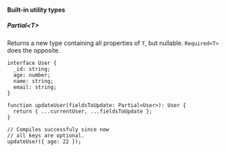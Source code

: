 #### Built-in utility types


<!-- Section 1 -->
##### Partial\<T\>

Returns a new type containing all properties of `T`, but nullable. `Required<T>` does the opposite.

```typescript[1-6|8-10|12-15]
interface User {
  _id: string;
  age: number;
  name: string;
  email: string;
}

function updateUser(fieldsToUpdate: Partial<User>): User {
  return { ...currentUser, ...fieldsToUpdate };
}

// Compiles successfuly since now
// all keys are optional.
updateUser({ age: 22 });
```
